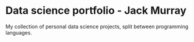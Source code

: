 # Data science portfolio - Jack Murray

My collection of personal data science projects, split between programming languages.
